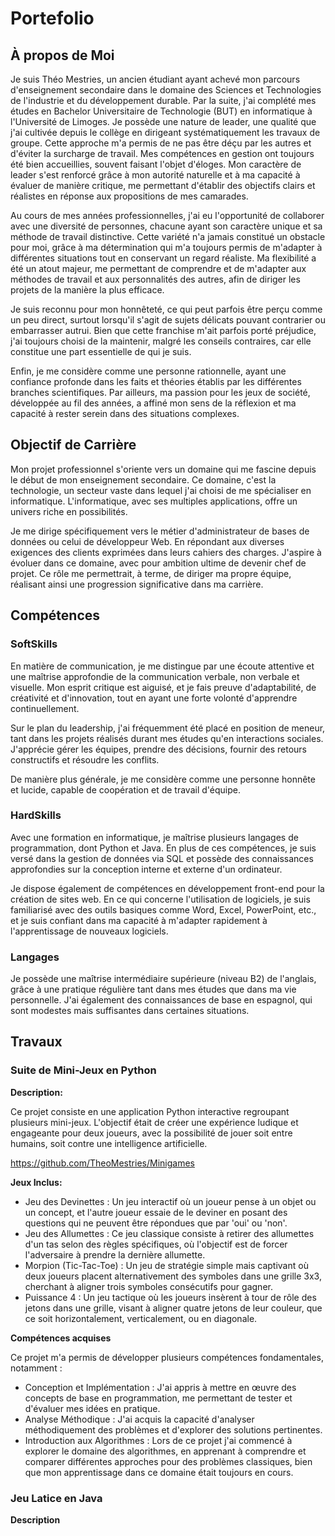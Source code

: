 # Portefolio


##  À propos de Moi

Je suis Théo Mestries, un ancien étudiant ayant achevé mon parcours d'enseignement secondaire dans le domaine des Sciences et Technologies de l'industrie et du développement durable. Par la suite, j'ai complété mes études en Bachelor Universitaire de Technologie (BUT) en informatique à l'Université de Limoges. Je possède une nature de leader, une qualité que j'ai cultivée depuis le collège en dirigeant systématiquement les travaux de groupe. Cette approche m'a permis de ne pas être déçu par les autres et d'éviter la surcharge de travail. Mes compétences en gestion ont toujours été bien accueillies, souvent faisant l'objet d'éloges. Mon caractère de leader s'est renforcé grâce à mon autorité naturelle et à ma capacité à évaluer de manière critique, me permettant d'établir des objectifs clairs et réalistes en réponse aux propositions de mes camarades.

Au cours de mes années professionnelles, j'ai eu l'opportunité de collaborer avec une diversité de personnes, chacune ayant son caractère unique et sa méthode de travail distinctive. Cette variété n'a jamais constitué un obstacle pour moi, grâce à ma détermination qui m'a toujours permis de m'adapter à différentes situations tout en conservant un regard réaliste. Ma flexibilité a été un atout majeur, me permettant de comprendre et de m'adapter aux méthodes de travail et aux personnalités des autres, afin de diriger les projets de la manière la plus efficace.

Je suis reconnu pour mon honnêteté, ce qui peut parfois être perçu comme un peu direct, surtout lorsqu'il s'agit de sujets délicats pouvant contrarier ou embarrasser autrui. Bien que cette franchise m'ait parfois porté préjudice, j'ai toujours choisi de la maintenir, malgré les conseils contraires, car elle constitue une part essentielle de qui je suis.

Enfin, je me considère comme une personne rationnelle, ayant une confiance profonde dans les faits et théories établis par les différentes branches scientifiques. Par ailleurs, ma passion pour les jeux de société, développée au fil des années, a affiné mon sens de la réflexion et ma capacité à rester serein dans des situations complexes.

## Objectif de Carrière

Mon projet professionnel s'oriente vers un domaine qui me fascine depuis le début de mon enseignement secondaire. Ce domaine, c'est la technologie, un secteur vaste dans lequel j'ai choisi de me spécialiser en informatique. L'informatique, avec ses multiples applications, offre un univers riche en possibilités.

Je me dirige spécifiquement vers le métier d'administrateur de bases de données ou celui de développeur Web. En répondant aux diverses exigences des clients exprimées dans leurs cahiers des charges. J'aspire à évoluer dans ce domaine, avec pour ambition ultime de devenir chef de projet. Ce rôle me permettrait, à terme, de diriger ma propre équipe, réalisant ainsi une progression significative dans ma carrière.

## Compétences 

### **SoftSkills**

En matière de communication, je me distingue par une écoute attentive et une maîtrise approfondie de la communication verbale, non verbale et visuelle. Mon esprit critique est aiguisé, et je fais preuve d'adaptabilité, de créativité et d'innovation, tout en ayant une forte volonté d'apprendre continuellement.

Sur le plan du leadership, j'ai fréquemment été placé en position de meneur, tant dans les projets réalisés durant mes études qu'en interactions sociales. J'apprécie gérer les équipes, prendre des décisions, fournir des retours constructifs et résoudre les conflits.

De manière plus générale, je me considère comme une personne honnête et lucide, capable de coopération et de travail d'équipe. 

### **HardSkills**

Avec une formation en informatique, je maîtrise plusieurs langages de programmation, dont Python et Java. En plus de ces compétences, je suis versé dans la gestion de données via SQL et possède des connaissances approfondies sur la conception interne et externe d'un ordinateur.

Je dispose également de compétences en développement front-end pour la création de sites web. En ce qui concerne l'utilisation de logiciels, je suis familiarisé avec des outils basiques comme Word, Excel, PowerPoint, etc., et je suis confiant dans ma capacité à m'adapter rapidement à l'apprentissage de nouveaux logiciels.

### **Langages**

Je possède une maîtrise intermédiaire supérieure (niveau B2) de l'anglais, grâce à une pratique régulière tant dans mes études que dans ma vie personnelle. J'ai également des connaissances de base en espagnol, qui sont modestes mais suffisantes dans certaines situations.

## Travaux 

### Suite de Mini-Jeux en Python

**Description:**

Ce projet consiste en une application Python interactive regroupant plusieurs mini-jeux. L'objectif était de créer une expérience ludique et engageante pour deux joueurs, avec la possibilité de jouer soit entre humains, soit contre une intelligence artificielle.

https://github.com/TheoMestries/Minigames

**Jeux Inclus:**
* Jeu des Devinettes : Un jeu interactif où un joueur pense à un objet ou un concept, et l'autre joueur essaie de le deviner en posant des questions qui ne peuvent être répondues que par 'oui' ou 'non'.
* Jeu des Allumettes : Ce jeu classique consiste à retirer des allumettes d'un tas selon des règles spécifiques, où l'objectif est de forcer l'adversaire à prendre la dernière allumette.
* Morpion (Tic-Tac-Toe) : Un jeu de stratégie simple mais captivant où deux joueurs placent alternativement des symboles dans une grille 3x3, cherchant à aligner trois symboles consécutifs pour gagner.
* Puissance 4 : Un jeu tactique où les joueurs insèrent à tour de rôle des jetons dans une grille, visant à aligner quatre jetons de leur couleur, que ce soit horizontalement, verticalement, ou en diagonale.

**Compétences acquises** 

Ce projet m'a permis de développer plusieurs compétences fondamentales, notamment :

* Conception et Implémentation : J'ai appris à mettre en œuvre des concepts de base en programmation, me permettant de tester et d'évaluer mes idées en pratique.
* Analyse Méthodique : J'ai acquis la capacité d'analyser méthodiquement des problèmes et d'explorer des solutions pertinentes.
* Introduction aux Algorithmes : Lors de ce projet j'ai commencé à explorer le domaine des algorithmes, en apprenant à comprendre et comparer différentes approches pour des problèmes classiques, bien que mon apprentissage dans ce domaine était toujours en cours.

### Jeu Latice en Java 

**Description**

